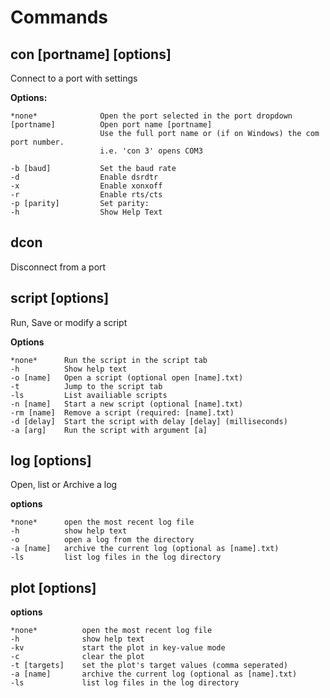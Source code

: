 
# Commands

## con [portname] [options]

Connect to a port with settings

**Options:** 
```
*none*              Open the port selected in the port dropdown
[portname]          Open port name [portname] 
                    Use the full port name or (if on Windows) the com port number.
                    i.e. 'con 3' opens COM3 

-b [baud]           Set the baud rate
-d                  Enable dsrdtr
-x                  Enable xonxoff
-r                  Enable rts/cts
-p [parity]         Set parity: 
-h                  Show Help Text
```

## dcon

Disconnect from a port

## script [options]

Run, Save or modify a script

**Options**

```
*none*      Run the script in the script tab
-h          Show help text
-o [name]   Open a script (optional open [name].txt)
-t          Jump to the script tab
-ls         List availiable scripts
-n [name]   Start a new script (optional [name].txt)
-rm [name]  Remove a script (required: [name].txt)
-d [delay]  Start the script with delay [delay] (milliseconds)
-a [arg]    Run the script with argument [a] 
```

## log [options]

Open, list or Archive a log

**options**
```
*none*      open the most recent log file
-h          show help text
-o          open a log from the directory
-a [name]   archive the current log (optional as [name].txt)
-ls         list log files in the log directory
```

## plot [options]

**options**
```
*none*          open the most recent log file
-h              show help text
-kv             start the plot in key-value mode
-c              clear the plot
-t [targets]    set the plot's target values (comma seperated)
-a [name]       archive the current log (optional as [name].txt)
-ls             list log files in the log directory
```



